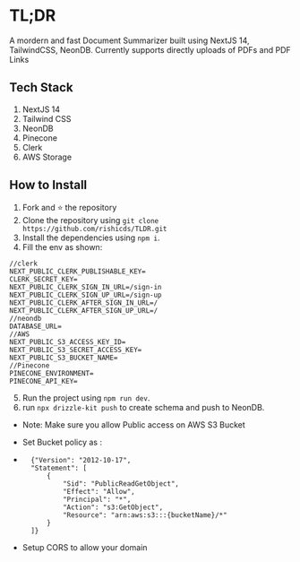 # TL;DR
A mordern and fast Document Summarizer built using NextJS 14, TailwindCSS, NeonDB. Currently supports directly uploads of PDFs and PDF Links
## Tech Stack
1. NextJS 14
2. Tailwind CSS
3. NeonDB
4. Pinecone
5. Clerk
6. AWS Storage

## How to Install 
1. Fork and ⭐ the repository
2. Clone the repository using `git clone https://github.com/rishicds/TLDR.git`
3. Install the dependencies using `npm i`.
4. Fill the env as shown:
```
//clerk
NEXT_PUBLIC_CLERK_PUBLISHABLE_KEY=
CLERK_SECRET_KEY=
NEXT_PUBLIC_CLERK_SIGN_IN_URL=/sign-in
NEXT_PUBLIC_CLERK_SIGN_UP_URL=/sign-up
NEXT_PUBLIC_CLERK_AFTER_SIGN_IN_URL=/
NEXT_PUBLIC_CLERK_AFTER_SIGN_UP_URL=/
//neondb
DATABASE_URL=
//AWS
NEXT_PUBLIC_S3_ACCESS_KEY_ID=
NEXT_PUBLIC_S3_SECRET_ACCESS_KEY=
NEXT_PUBLIC_S3_BUCKET_NAME=
//Pinecone
PINECONE_ENVIRONMENT=
PINECONE_API_KEY=
```
5. Run the project using `npm run dev`.
6. run `npx drizzle-kit push` to create schema and push to NeonDB.
* Note: Make sure you allow Public access on AWS S3 Bucket
* Set Bucket policy as :

* ```
    {"Version": "2012-10-17",
    "Statement": [
        {
            "Sid": "PublicReadGetObject",
            "Effect": "Allow",
            "Principal": "*",
            "Action": "s3:GetObject",
            "Resource": "arn:aws:s3:::{bucketName}/*"
        }
    ]}
* Setup CORS to allow your domain
